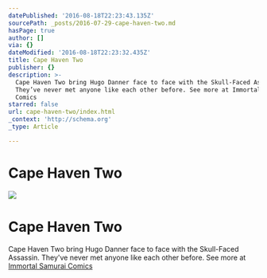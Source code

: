 ```yaml
---
datePublished: '2016-08-18T22:23:43.135Z'
sourcePath: _posts/2016-07-29-cape-haven-two.md
hasPage: true
author: []
via: {}
dateModified: '2016-08-18T22:23:32.435Z'
title: Cape Haven Two
publisher: {}
description: >-
  Cape Haven Two bring Hugo Danner face to face with the Skull-Faced Assassin.
  They’ve never met anyone like each other before. See more at Immortal Samurai
  Comics
starred: false
url: cape-haven-two/index.html
_context: 'http://schema.org'
_type: Article

---
```

# Cape Haven Two
![](https://the-grid-user-content.s3-us-west-2.amazonaws.com/d084abe0-364a-4611-8859-771b7a3e649a.jpg)

# Cape Haven Two

Cape Haven Two bring Hugo Danner face to face with the Skull-Faced Assassin. They've never met anyone like each other before. See more at [Immortal Samurai Comics][0]

[0]: http://immortalsamurai.com/